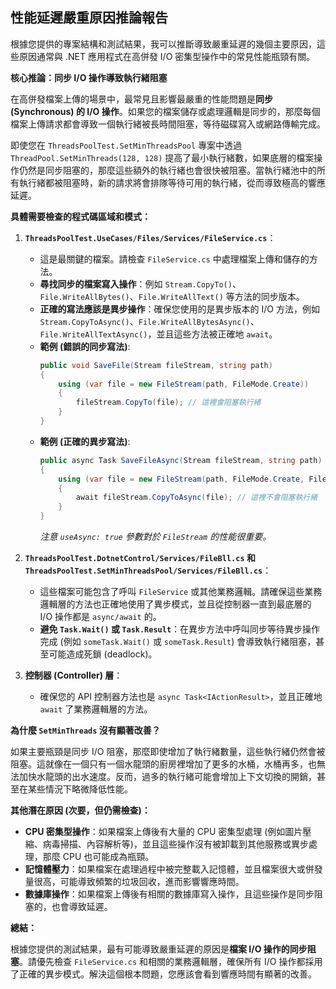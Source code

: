 ## 性能延遲嚴重原因推論報告

根據您提供的專案結構和測試結果，我可以推斷導致嚴重延遲的幾個主要原因，這些原因通常與 .NET 應用程式在高併發 I/O 密集型操作中的常見性能瓶頸有關。

**核心推論：同步 I/O 操作導致執行緒阻塞**

在高併發檔案上傳的場景中，最常見且影響最嚴重的性能問題是**同步 (Synchronous) 的 I/O 操作**。如果您的檔案儲存或處理邏輯是同步的，那麼每個檔案上傳請求都會導致一個執行緒被長時間阻塞，等待磁碟寫入或網路傳輸完成。

即使您在 `ThreadsPoolTest.SetMinThreadsPool` 專案中透過 `ThreadPool.SetMinThreads(128, 128)` 提高了最小執行緒數，如果底層的檔案操作仍然是同步阻塞的，那麼這些額外的執行緒也會很快被阻塞。當執行緒池中的所有執行緒都被阻塞時，新的請求將會排隊等待可用的執行緒，從而導致極高的響應延遲。

**具體需要檢查的程式碼區域和模式：**

1.  **`ThreadsPoolTest.UseCases/Files/Services/FileService.cs`**：
    *   這是最關鍵的檔案。請檢查 `FileService.cs` 中處理檔案上傳和儲存的方法。
    *   **尋找同步的檔案寫入操作**：例如 `Stream.CopyTo()`、`File.WriteAllBytes()`、`File.WriteAllText()` 等方法的同步版本。
    *   **正確的寫法應該是異步操作**：確保您使用的是異步版本的 I/O 方法，例如 `Stream.CopyToAsync()`、`File.WriteAllBytesAsync()`、`File.WriteAllTextAsync()`，並且這些方法被正確地 `await`。
    *   **範例 (錯誤的同步寫法)**:
        ```csharp
        public void SaveFile(Stream fileStream, string path)
        {
            using (var file = new FileStream(path, FileMode.Create))
            {
                fileStream.CopyTo(file); // 這裡會阻塞執行緒
            }
        }
        ```
    *   **範例 (正確的異步寫法)**:
        ```csharp
        public async Task SaveFileAsync(Stream fileStream, string path)
        {
            using (var file = new FileStream(path, FileMode.Create, FileAccess.Write, FileShare.None, 4096, useAsync: true))
            {
                await fileStream.CopyToAsync(file); // 這裡不會阻塞執行緒
            }
        }
        ```
        *注意 `useAsync: true` 參數對於 `FileStream` 的性能很重要。*

2.  **`ThreadsPoolTest.DotnetControl/Services/FileBll.cs` 和 `ThreadsPoolTest.SetMinThreadsPool/Services/FileBll.cs`**：
    *   這些檔案可能包含了呼叫 `FileService` 或其他業務邏輯。請確保這些業務邏輯層的方法也正確地使用了異步模式，並且從控制器一直到最底層的 I/O 操作都是 `async/await` 的。
    *   **避免 `Task.Wait()` 或 `Task.Result`**：在異步方法中呼叫同步等待異步操作完成 (例如 `someTask.Wait()` 或 `someTask.Result`) 會導致執行緒阻塞，甚至可能造成死鎖 (deadlock)。

3.  **控制器 (Controller) 層**：
    *   確保您的 API 控制器方法也是 `async Task<IActionResult>`，並且正確地 `await` 了業務邏輯層的方法。

**為什麼 `SetMinThreads` 沒有顯著改善？**

如果主要瓶頸是同步 I/O 阻塞，那麼即使增加了執行緒數量，這些執行緒仍然會被阻塞。這就像在一個只有一個水龍頭的廚房裡增加了更多的水桶，水桶再多，也無法加快水龍頭的出水速度。反而，過多的執行緒可能會增加上下文切換的開銷，甚至在某些情況下略微降低性能。

**其他潛在原因 (次要，但仍需檢查)：**

*   **CPU 密集型操作**：如果檔案上傳後有大量的 CPU 密集型處理 (例如圖片壓縮、病毒掃描、內容解析等)，並且這些操作沒有被卸載到其他服務或異步處理，那麼 CPU 也可能成為瓶頸。
*   **記憶體壓力**：如果檔案在處理過程中被完整載入記憶體，並且檔案很大或併發量很高，可能導致頻繁的垃圾回收，進而影響響應時間。
*   **數據庫操作**：如果檔案上傳後有相關的數據庫寫入操作，且這些操作是同步阻塞的，也會導致延遲。

**總結：**

根據您提供的測試結果，最有可能導致嚴重延遲的原因是**檔案 I/O 操作的同步阻塞**。請優先檢查 `FileService.cs` 和相關的業務邏輯層，確保所有 I/O 操作都採用了正確的異步模式。解決這個根本問題，您應該會看到響應時間有顯著的改善。
